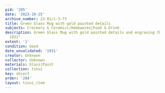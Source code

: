 ```yaml
---
pid: '285'
date: '2023-10-25'
archive_number: 23-01/1-3-73
title: Green Glass Mug with gold painted details
subjects: Crockery & Ceramics|Homewares|Food & Drink
description: Green Glass Mug with gold painted details and engraving that reads "Francie
  1931"
extent: '1'
condition: Good
date_unvalidated: '1931'
creator: Unknown
collector: Unknown
materials: Glass|Paint
collection: tinui
key: object
order: '284'
layout: tinui_item
---
```

